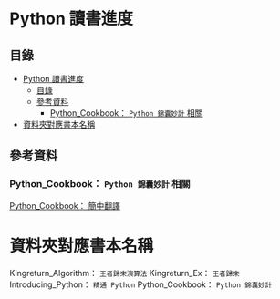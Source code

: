 # Python 讀書進度

## 目錄

- [Python 讀書進度](#python-讀書進度)
	- [目錄](#目錄)
	- [參考資料](#參考資料)
		- [Python\_Cookbook： `Python 錦囊妙計` 相關](#python_cookbook-python-錦囊妙計-相關)
- [資料夾對應書本名稱](#資料夾對應書本名稱)

## 參考資料

### Python_Cookbook： `Python 錦囊妙計` 相關

[Python_Cookbook： 簡中翻譯](https://python3-cookbook.readthedocs.io/zh_CN/latest/index.html)

# 資料夾對應書本名稱

Kingreturn_Algorithm： `王者歸來演算法`
Kingreturn_Ex： `王者歸來`
Introducing_Python： `精通 Python`
Python_Cookbook： `Python 錦囊妙計`
